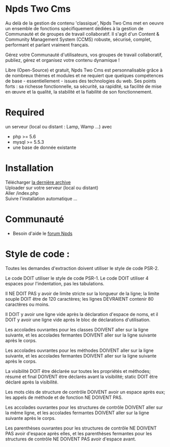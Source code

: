 # Npds Two Cms

Au delà de la gestion de contenu 'classique', Npds Two Cms met en oeuvre un ensemble de fonctions spécifiquement dédiées à la gestion de Communauté et de groupes de travail collaboratif.
Il s'agit d'un Content & Community Management System (CCMS) robuste, sécurisé, complet, performant et parlant vraiment français.

Gérez votre Communauté d'utilisateurs, vos groupes de travail collaboratif, publiez, gérez et organisez
votre contenu dynamique !

Libre (Open-Source) et gratuit, Npds Two Cms est personnalisable grâce à de nombreux thèmes et modules et ne requiert que quelques compétences de base - essentiellement - issues des technologies du web. 
Ses points forts : sa richesse fonctionnelle, sa sécurité, sa rapidité, sa facilité de mise en œuvre et la qualité, la stabilité et la fiabilité de son fonctionnement.

# Required  
un serveur (local ou distant : Lamp, Wamp ...) avec
- php >= 5.6  
- mysql >= 5.5.3
- une base de donnée existante 

# Installation

Télécharger [la dernière archive](https://github.com/nicolas2/npds-two/releases/latest)   
Uploader sur votre serveur (local ou distant)  
Aller /index.php   
Suivre l'installation automatique ...

# Communauté

- Besoin d'aide le [forum Npds](https://npds-two.airteck.fr/forum.php)


# Style de code :

Toutes les demandes d'extraction doivent utiliser le style de code PSR-2.

Le code DOIT utiliser le style de code PSR-1.
Le code DOIT utiliser 4 espaces pour l'indentation, pas les tabulations.

Il NE DOIT PAS y avoir de limite stricte sur la longueur de la ligne; la limite souple DOIT être de 120 caractères; les lignes DEVRAIENT contenir 80 caractères ou moins.

Il DOIT y avoir une ligne vide après la déclaration d'espace de noms, et il DOIT y avoir une ligne vide après le bloc de déclarations d'utilisation.

Les accolades ouvrantes pour les classes DOIVENT aller sur la ligne suivante, et les accolades fermantes DOIVENT aller sur la ligne suivante après le corps.

Les accolades ouvrantes pour les méthodes DOIVENT aller sur la ligne suivante, et les accolades fermantes DOIVENT aller sur la ligne suivante après le corps.

La visibilité DOIT être déclarée sur toutes les propriétés et méthodes; résumé et final DOIVENT être déclarés avant la visibilité; static DOIT être déclaré après la visibilité.

Les mots clés de structure de contrôle DOIVENT avoir un espace après eux; les appels de méthode et de fonction NE DOIVENT PAS.

Les accolades ouvrantes pour les structures de contrôle DOIVENT aller sur la même ligne, et les accolades fermantes DOIVENT aller sur la ligne suivante après le corps.

Les parenthèses ouvrantes pour les structures de contrôle NE DOIVENT PAS avoir d'espace après elles, et les parenthèses fermantes pour les structures de contrôle NE DOIVENT PAS avoir d'espace avant.